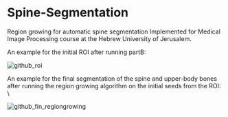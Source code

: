 # Spine-Segmentation
Region growing for automatic spine segmentation
Implemented for Medical Image Processing course at the Hebrew University of Jerusalem.

An example for the initial ROI after running partB: 


![github_roi](https://user-images.githubusercontent.com/23454156/46012884-3c791200-c0d3-11e8-9ecd-a049cf8931e0.png)

An example for the final segmentation of the spine and upper-body bones after running the region growing algorithm on the initial seeds from the ROI: \\


![github_fin_regiongrowing](https://user-images.githubusercontent.com/23454156/46012914-4bf85b00-c0d3-11e8-9c5d-b9cdaa29acad.png)

